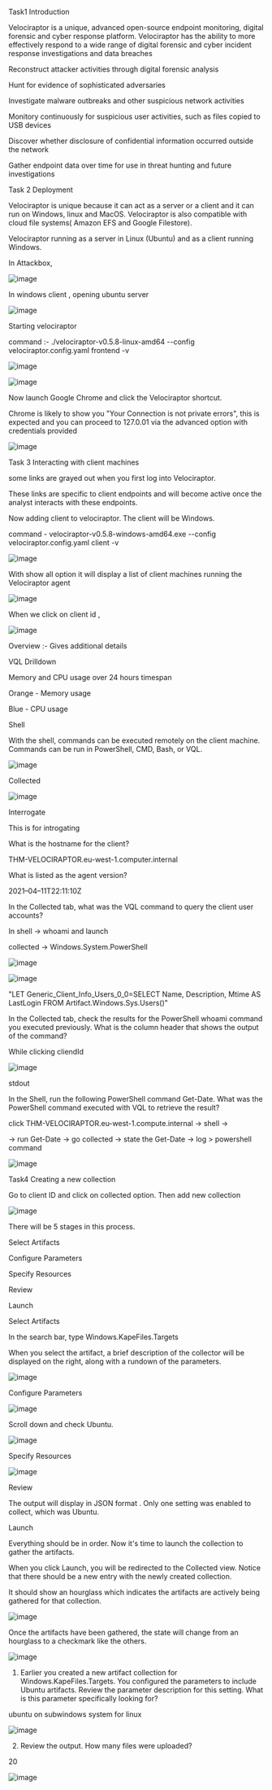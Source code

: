 Task1    Introduction

Velociraptor is a unique, advanced open-source endpoint monitoring, digital forensic and cyber response platform. Velociraptor has the ability to
more effectively respond to a wide range of digital forensic and cyber incident response investigations and data breaches

Reconstruct attacker activities through digital forensic analysis

Hunt for evidence of sophisticated adversaries

Investigate malware outbreaks and other suspicious network activities

Monitory continuously for suspicious user activities, such as files copied to USB devices

Discover whether disclosure of confidential information occurred outside the network

Gather endpoint data over time for use in threat hunting and future investigations

Task 2  Deployment

Velociraptor is unique because it can act as a server or a client and it can run on Windows, linux and MacOS.  Velociraptor is also compatible 
with cloud file systems( Amazon EFS and Google Filestore).

Velociraptor running as a server in Linux (Ubuntu) and as a client running Windows.

In Attackbox,

![image](https://github.com/Meerathimothy/Cyber-Security/assets/57287429/fc3299c2-2de1-4eda-85d2-d0fd49c7daef)

In windows client , opening ubuntu server

![image](https://github.com/Meerathimothy/Cyber-Security/assets/57287429/1a920a9b-04ca-4bb4-9985-6f693324f083)

Starting velociraptor

command :- ./velociraptor-v0.5.8-linux-amd64 --config velociraptor.config.yaml frontend -v

![image](https://github.com/Meerathimothy/Cyber-Security/assets/57287429/36741df1-2200-4871-84dd-4f2dc12b1e7c)

![image](https://github.com/Meerathimothy/Cyber-Security/assets/57287429/aa33a169-8c58-4f0c-bc46-10fb1d8f9c97)

Now launch Google Chrome and click the Velociraptor shortcut. 

Chrome is likely to show you "Your Connection is not private errors", this is expected and you can proceed to 127.0.01 via the advanced option 
with credentials provided

![image](https://github.com/Meerathimothy/Cyber-Security/assets/57287429/2a636eab-cbf0-4291-80e0-b4b1dfe6e855)

Task 3  Interacting with client machines

some links are grayed out when you first log into Velociraptor.

These links are specific to client endpoints and will become active once the analyst interacts with these endpoints.

Now adding client to velociraptor. The client will be Windows. 

command -  velociraptor-v0.5.8-windows-amd64.exe --config velociraptor.config.yaml client -v

![image](https://github.com/Meerathimothy/Cyber-Security/assets/57287429/4ac7377d-e80b-4dd2-aaee-efd624b86637)

With show all option it will display a list of client machines running the Velociraptor agent

![image](https://github.com/Meerathimothy/Cyber-Security/assets/57287429/1249200f-3631-4b83-9e45-65e419d66369)

When we click on client id , 

![image](https://github.com/Meerathimothy/Cyber-Security/assets/57287429/b6f8168e-0112-47b0-a43a-d074fa22531b)

Overview :- Gives  additional details 

VQL Drilldown

Memory and CPU usage over 24 hours timespan

Orange - Memory usage

Blue - CPU usage

Shell

With the shell, commands can be executed remotely on the client machine. Commands can be run in  PowerShell, CMD, Bash, or VQL.

![image](https://github.com/Meerathimothy/Cyber-Security/assets/57287429/38dba2dc-c79b-4111-8a58-a6c8e4937e60)

Collected

![image](https://github.com/Meerathimothy/Cyber-Security/assets/57287429/26c22bfc-3a56-43ed-a583-eed22b751ae4)

Interrogate

 This is for introgating
 
What is the hostname for the client?

THM-VELOCIRAPTOR.eu-west-1.computer.internal

What is listed as the agent version?

2021–04–11T22:11:10Z

In the Collected tab, what was the VQL command to query the client user accounts?

In shell -> whoami and launch

collected -> Windows.System.PowerShell

![image](https://github.com/Meerathimothy/Cyber-Security/assets/57287429/ab7608e0-4ad6-4d8b-b9b5-26b1e416bc2e)

![image](https://github.com/Meerathimothy/Cyber-Security/assets/57287429/4ef4d687-07a1-46a4-9da3-7e365278e38b)

"LET Generic_Client_Info_Users_0_0=SELECT Name, Description, Mtime AS LastLogin FROM Artifact.Windows.Sys.Users()"

In the Collected tab, check the results for the PowerShell whoami command you executed previously. What is the column header that shows the output of the command?

While clicking cliendId

![image](https://github.com/Meerathimothy/Cyber-Security/assets/57287429/38e6da0b-033d-4ade-9057-2ff3055cc482)

stdout

In the Shell, run the following PowerShell command Get-Date. What was the PowerShell command executed with VQL to retrieve the result?

click THM-VELOCIRAPTOR.eu-west-1.compute.internal -> shell ->

 -> run Get-Date -> go collected -> state the Get-Date -> log > powershell command
 
 ![image](https://github.com/Meerathimothy/Cyber-Security/assets/57287429/7da6625c-398d-4bdc-855a-81632af19c69)

Task4 Creating a new collection

Go to client ID and click on collected option. Then add new collection

![image](https://github.com/Meerathimothy/Cyber-Security/assets/57287429/1ee2eb4a-2c02-47e2-ab4c-364143617f63)

There will be 5 stages in this process.

Select Artifacts

Configure Parameters

Specify Resources

Review

Launch

Select Artifacts

In the search bar, type Windows.KapeFiles.Targets

When you select the artifact, a brief description of the collector will be displayed on the right, along with a rundown of the parameters.

![image](https://github.com/Meerathimothy/Cyber-Security/assets/57287429/8017d8ae-0f97-46f7-9123-c1e367688a06)

Configure Parameters

![image](https://github.com/Meerathimothy/Cyber-Security/assets/57287429/8129e581-75ff-44c3-868c-e3f61cb8ade7)

Scroll down and check Ubuntu.

![image](https://github.com/Meerathimothy/Cyber-Security/assets/57287429/0abf0bed-3bbc-4df1-a789-7736b7969f5e)

Specify Resources

![image](https://github.com/Meerathimothy/Cyber-Security/assets/57287429/9d2a0b6f-d8e5-4a12-9391-ed3a64ffb5f2)

Review

The output will display in JSON format . Only one setting was enabled to collect, which was Ubuntu. 

Launch

Everything should be in order. Now it's time to launch the collection to gather the artifacts. 

When you click Launch, you will be redirected to the Collected view. Notice that there should be a new entry with the newly created collection. 

 It should show an hourglass which indicates the artifacts are actively being gathered for that collection. 

![image](https://github.com/Meerathimothy/Cyber-Security/assets/57287429/c8a5169b-e43e-488d-aa7f-ce11b8aeaec4)

Once the artifacts have been gathered, the state will change from an hourglass to a checkmark like the others. 

![image](https://github.com/Meerathimothy/Cyber-Security/assets/57287429/327ac37a-c143-40fe-bdbb-60c6ff9ff5a4)

1) Earlier you created a new artifact collection for Windows.KapeFiles.Targets. You configured the parameters to include Ubuntu artifacts. Review the parameter description for this setting. What is this parameter specifically looking for?

ubuntu on subwindows system for linux

![image](https://github.com/Meerathimothy/Cyber-Security/assets/57287429/04c361e0-4227-46c5-a676-dd2e4a49865e)

2) Review the output. How many files were uploaded?

20

![image](https://github.com/Meerathimothy/Cyber-Security/assets/57287429/9adbe2fb-7624-48ce-adc8-0e375e7eb01e)
